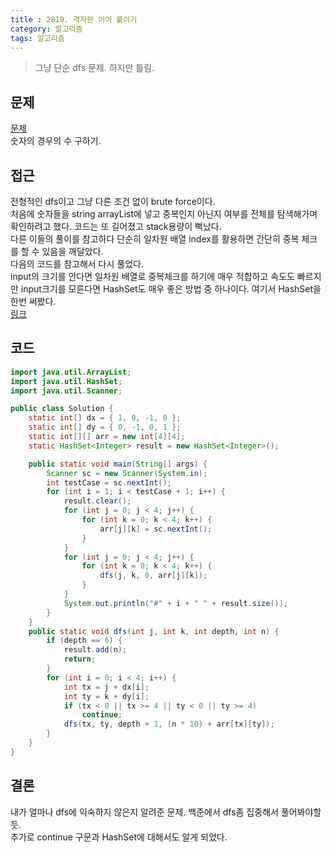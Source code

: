 ```yaml
---
title : 2819. 격자판 이어 붙이기
category: 알고리즘
tags: 알고리즘
---
```


> 그냥 단순 dfs 문제. 하지만 틀림.

<!-- more -->

## 문제
[문제](https://swexpertacademy.com/main/code/problem/problemDetail.do?contestProbId=AV7I5fgqEogDFAXB&categoryId=AV7I5fgqEogDFAXB&categoryType=CODE)  
숫자의 경우의 수 구하기.

## 접근
전형적인 dfs이고 그냥 다른 조건 없이 brute force이다.  
처음에 숫자들을 string arrayList에 넣고 중복인지 아닌지 여부를 전체를 탐색해가며 확인하려고 했다. 코드는 또 길어졌고 stack용량이 뻑났다.  
다른 이들의 풀이를 참고하다 단순히 일차원 배열 index를 활용하면 간단히 중복 체크를 할 수 있음을 깨달았다.  
다음의 코드를 참고해서 다시 풀었다.  
input의 크기를 안다면 일차원 배열로 중복체크를 하기에 매우 적합하고 속도도 빠르지만 input크기를 모른다면 HashSet도 매우 좋은 방법 중 하나이다. 여기서 HashSet을 한번 써봤다.     
[링크](https://whereisusb.tistory.com/151)  

## 코드
```java
import java.util.ArrayList;
import java.util.HashSet;
import java.util.Scanner;

public class Solution {
	static int[] dx = { 1, 0, -1, 0 };
	static int[] dy = { 0, -1, 0, 1 };
	static int[][] arr = new int[4][4];
	static HashSet<Integer> result = new HashSet<Integer>();

	public static void main(String[] args) {
		Scanner sc = new Scanner(System.in);
		int testCase = sc.nextInt();
		for (int i = 1; i < testCase + 1; i++) {
			result.clear();
			for (int j = 0; j < 4; j++) {
				for (int k = 0; k < 4; k++) {
					arr[j][k] = sc.nextInt();
				}
			}
			for (int j = 0; j < 4; j++) {
				for (int k = 0; k < 4; k++) {
					dfs(j, k, 0, arr[j][k]);
				}
			}
			System.out.println("#" + i + " " + result.size());
		}
	}
	public static void dfs(int j, int k, int depth, int n) {
		if (depth == 6) {
			result.add(n);
			return;
		}
		for (int i = 0; i < 4; i++) {
			int tx = j + dx[i];
			int ty = k + dy[i];
			if (tx < 0 || tx >= 4 || ty < 0 || ty >= 4)
				continue;
			dfs(tx, ty, depth + 1, (n * 10) + arr[tx][ty]);
		}
	}
}
```
## 결론
내가 얼마나 dfs에 익숙하지 않은지 알려준 문제. 백준에서 dfs좀 집중해서 풀어봐야할 듯.  
추가로 continue 구문과 HashSet에 대해서도 알게 되었다.
